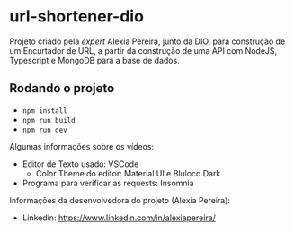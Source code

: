 # url-shortener-dio

Projeto criado pela _expert_ Alexia Pereira, junto da DIO, para construção de um Encurtador de URL, a partir da construção de uma API com NodeJS, Typescript e MongoDB para a base de dados.

## Rodando o projeto

- `npm install`
- `npm run build`
- `npm run dev`

Algumas informações sobre os vídeos:

- Editor de Texto usado: VSCode
  - Color Theme do editor: Material UI e Bluloco Dark
- Programa para verificar as requests: Insomnia

Informações da desenvolvedora do projeto (Alexia Pereira):

- Linkedin: https://www.linkedin.com/in/alexiapereira/
